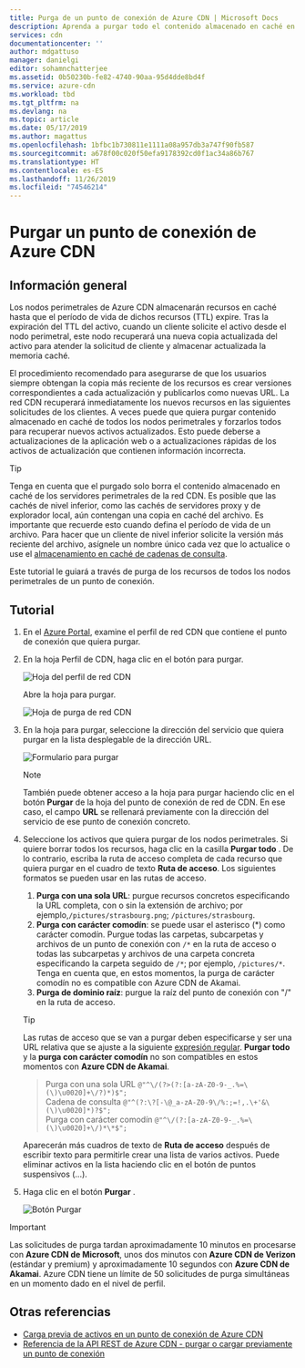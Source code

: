 ```yaml
---
title: Purga de un punto de conexión de Azure CDN | Microsoft Docs
description: Aprenda a purgar todo el contenido almacenado en caché en un punto de conexión de Azure CDN.
services: cdn
documentationcenter: ''
author: mdgattuso
manager: danielgi
editor: sohamnchatterjee
ms.assetid: 0b50230b-fe82-4740-90aa-95d4dde8bd4f
ms.service: azure-cdn
ms.workload: tbd
ms.tgt_pltfrm: na
ms.devlang: na
ms.topic: article
ms.date: 05/17/2019
ms.author: magattus
ms.openlocfilehash: 1bfbc1b730811e1111a08a957db3a747f90fb587
ms.sourcegitcommit: a678f00c020f50efa9178392cd0f1ac34a86b767
ms.translationtype: HT
ms.contentlocale: es-ES
ms.lasthandoff: 11/26/2019
ms.locfileid: "74546214"
---
```

# <a name="purge-an-azure-cdn-endpoint"></a>Purgar un punto de conexión de Azure CDN
## <a name="overview"></a>Información general
Los nodos perimetrales de Azure CDN almacenarán recursos en caché hasta que el período de vida de dichos recursos (TTL) expire.  Tras la expiración del TTL del activo, cuando un cliente solicite el activo desde el nodo perimetral, este nodo recuperará una nueva copia actualizada del activo para atender la solicitud de cliente y almacenar actualizada la memoria caché.

El procedimiento recomendado para asegurarse de que los usuarios siempre obtengan la copia más reciente de los recursos es crear versiones correspondientes a cada actualización y publicarlos como nuevas URL.  La red CDN recuperará inmediatamente los nuevos recursos en las siguientes solicitudes de los clientes.  A veces puede que quiera purgar contenido almacenado en caché de todos los nodos perimetrales y forzarlos todos para recuperar nuevos activos actualizados.  Esto puede deberse a actualizaciones de la aplicación web o a actualizaciones rápidas de los activos de actualización que contienen información incorrecta.

> [!TIP]
> Tenga en cuenta que el purgado solo borra el contenido almacenado en caché de los servidores perimetrales de la red CDN.  Es posible que las cachés de nivel inferior, como las cachés de servidores proxy y de explorador local, aún contengan una copia en caché del archivo.  Es importante que recuerde esto cuando defina el período de vida de un archivo.  Para hacer que un cliente de nivel inferior solicite la versión más reciente del archivo, asígnele un nombre único cada vez que lo actualice o use el [almacenamiento en caché de cadenas de consulta](cdn-query-string.md).  
> 
> 

Este tutorial le guiará a través de purga de los recursos de todos los nodos perimetrales de un punto de conexión.

## <a name="walkthrough"></a>Tutorial
1. En el [Azure Portal](https://portal.azure.com), examine el perfil de red CDN que contiene el punto de conexión que quiera purgar.
2. En la hoja Perfil de CDN, haga clic en el botón para purgar.
   
    ![Hoja del perfil de red CDN](./media/cdn-purge-endpoint/cdn-profile-blade.png)
   
    Abre la hoja para purgar.
   
    ![Hoja de purga de red CDN](./media/cdn-purge-endpoint/cdn-purge-blade.png)
3. En la hoja para purgar, seleccione la dirección del servicio que quiera purgar en la lista desplegable de la dirección URL.
   
    ![Formulario para purgar](./media/cdn-purge-endpoint/cdn-purge-form.png)
   
   > [!NOTE]
   > También puede obtener acceso a la hoja para purgar haciendo clic en el botón **Purgar** de la hoja del punto de conexión de red de CDN.  En ese caso, el campo **URL** se rellenará previamente con la dirección del servicio de ese punto de conexión concreto.
   > 
   > 
4. Seleccione los activos que quiera purgar de los nodos perimetrales.  Si quiere borrar todos los recursos, haga clic en la casilla **Purgar todo** .  De lo contrario, escriba la ruta de acceso completa de cada recurso que quiera purgar en el cuadro de texto **Ruta de acceso**. Los siguientes formatos se pueden usar en las rutas de acceso.
    1. **Purga con una sola URL**: purgue recursos concretos especificando la URL completa, con o sin la extensión de archivo; por ejemplo,`/pictures/strasbourg.png`; `/pictures/strasbourg`.
    2. **Purga con carácter comodín**: se puede usar el asterisco (\*) como carácter comodín. Purgue todas las carpetas, subcarpetas y archivos de un punto de conexión con `/*` en la ruta de acceso o todas las subcarpetas y archivos de una carpeta concreta especificando la carpeta seguido de `/*`; por ejemplo, `/pictures/*`.  Tenga en cuenta que, en estos momentos, la purga de carácter comodín no es compatible con Azure CDN de Akamai. 
    3. **Purga de dominio raíz**: purgue la raíz del punto de conexión con "/" en la ruta de acceso.
   
   > [!TIP]
   > Las rutas de acceso que se van a purgar deben especificarse y ser una URL relativa que se ajuste a la siguiente [expresión regular](/dotnet/standard/base-types/regular-expression-language-quick-reference). **Purgar todo** y la **purga con carácter comodín** no son compatibles en estos momentos con **Azure CDN de Akamai**.
   > > Purga con una sola URL `@"^\/(?>(?:[a-zA-Z0-9-_.%=\(\)\u0020]+\/?)*)$";`  
   > > Cadena de consulta `@"^(?:\?[-\@_a-zA-Z0-9\/%:;=!,.\+'&\(\)\u0020]*)?$";`  
   > > Purga con carácter comodín `@"^\/(?:[a-zA-Z0-9-_.%=\(\)\u0020]+\/)*\*$";` 
   > 
   > Aparecerán más cuadros de texto de **Ruta de acceso** después de escribir texto para permitirle crear una lista de varios activos.  Puede eliminar activos en la lista haciendo clic en el botón de puntos suspensivos (...).
   > 
5. Haga clic en el botón **Purgar** .
   
    ![Botón Purgar](./media/cdn-purge-endpoint/cdn-purge-button.png)

> [!IMPORTANT]
> Las solicitudes de purga tardan aproximadamente 10 minutos en procesarse con **Azure CDN de Microsoft**, unos dos minutos con **Azure CDN de Verizon** (estándar y premium) y aproximadamente 10 segundos con **Azure CDN de Akamai**.  Azure CDN tiene un límite de 50 solicitudes de purga simultáneas en un momento dado en el nivel de perfil. 
> 
> 

## <a name="see-also"></a>Otras referencias
* [Carga previa de activos en un punto de conexión de Azure CDN](cdn-preload-endpoint.md)
* [Referencia de la API REST de Azure CDN - purgar o cargar previamente un punto de conexión](/rest/api/cdn/endpoints)

